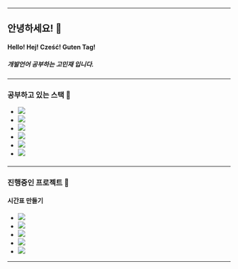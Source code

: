 * * *
## 안녕하세요! 👋 
#### Hello! Hej! Cześć! Guten Tag!  
##### 개발언어 공부하는 고민재 입니다.
* * *
### 공부하고 있는 스택 📙
+ <img src="https://img.shields.io/badge/python-3776AB?style=flat-square&logo=python&logoColor=white">
+ <img src="https://img.shields.io/badge/html5-E34F26?style=flat-square&logo=html5&logoColor=white">
+ <img src="https://img.shields.io/badge/css-1572B6?style=flat-square&logo=css3&logoColor=white">
+ <img src="https://img.shields.io/badge/javascript-F7DF1E?style=flat-square&logo=javascript&logoColor=black">
+ <img src="https://img.shields.io/badge/node.js-339933?style=flat-square&logo=Node.js&logoColor=white">
+ <img src="https://img.shields.io/badge/express-000000?style=flat-square&logo=express&logoColor=white">
####
* * *

### 진행중인 프로젝트 📑
#### 시간표 만들기
+ <img src="https://img.shields.io/badge/html5-E34F26?style=flat-square&logo=html5&logoColor=white">
+ <img src="https://img.shields.io/badge/css-1572B6?style=flat-square&logo=css3&logoColor=white">
+ <img src="https://img.shields.io/badge/javascript-F7DF1E?style=flat-square&logo=javascript&logoColor=black">
+ <img src="https://img.shields.io/badge/node.js-339933?style=flat-square&logo=Node.js&logoColor=white">
+ <img src="https://img.shields.io/badge/express-000000?style=flat-square&logo=express&logoColor=white">
* * *

